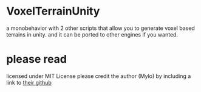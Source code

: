 # VoxelTerrainUnity
a monobehavior with 2 other scripts that allow you to generate voxel based terrains in unity. and it can be ported to other engines if you wanted.

# please read
licensed under MIT License
please credit the author (Mylo) by including a link to [their github](https://github.com/gitmylo/)
